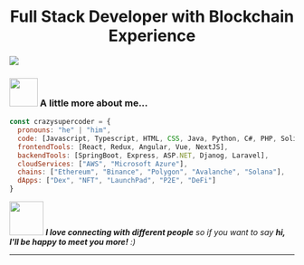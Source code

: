 <h1 align="center">Full Stack Developer with Blockchain Experience</h1>

![](https://komarev.com/ghpvc/?username=crazysupercoder&label=VISITORS&color=green)

### <img src="https://media.giphy.com/media/VgCDAzcKvsR6OM0uWg/giphy.gif" width="50"> A little more about me...  

```javascript
const crazysupercoder = {
  pronouns: "he" | "him",
  code: [Javascript, Typescript, HTML, CSS, Java, Python, C#, PHP, Solidity, Rust],
  frontendTools: [React, Redux, Angular, Vue, NextJS],
  backendTools: [SpringBoot, Express, ASP.NET, Djanog, Laravel],
  cloudServices: ["AWS", "Microsoft Azure"],
  chains: ["Ethereum", "Binance", "Polygon", "Avalanche", "Solana"],
  dApps: ["Dex", "NFT", "LaunchPad", "P2E", "DeFi"]
}
```

<img src="https://media.giphy.com/media/LnQjpWaON8nhr21vNW/giphy.gif" width="60"> <em><b>I love connecting with different people</b> so if you want to say <b>hi, I'll be happy to meet you more!</b> :)</em>

---
